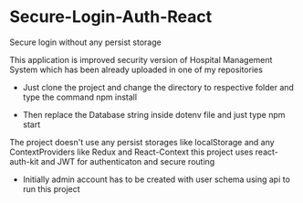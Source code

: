# Secure-Login-Auth-React
Secure login without any persist storage

This application is improved security version of Hospital Management System which has been already uploaded in one of my repositories

- Just clone the project and change the directory to respective folder and type the command npm install

- Then replace the Database string inside dotenv file and just type npm start

The project doesn't use any persist storages like localStorage and any ContextProviders like Redux and React-Context
this project uses react-auth-kit and JWT for authenticaton and secure routing

- Initially admin account has to be created with user schema using api to run this project
